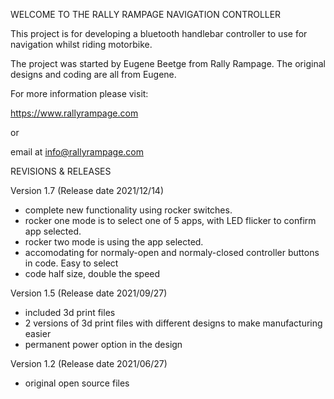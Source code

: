 WELCOME TO THE RALLY RAMPAGE NAVIGATION CONTROLLER

This project is for developing a bluetooth handlebar controller to use for navigation whilst riding motorbike.

The project was started by Eugene Beetge from Rally Rampage. The original designs and coding are all from Eugene.

For more information please visit: 

https://www.rallyrampage.com

or 

email at info@rallyrampage.com

REVISIONS & RELEASES

Version 1.7  (Release date 2021/12/14)
- complete new functionality using rocker switches.
- rocker one mode is to select one of 5 apps, with LED flicker to confirm app selected.
- rocker two mode is using the app selected.
- accomodating for normaly-open and normaly-closed controller buttons in code. Easy to select
- code half size, double the speed

Version 1.5  (Release date 2021/09/27)
- included 3d print files
- 2 versions of 3d print files with different designs to make manufacturing easier
- permanent power option in the design

Version 1.2 (Release date 2021/06/27)
- original open source files